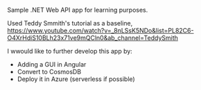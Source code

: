 Sample .NET Web API app for learning purposes.

Used Teddy Smmith's tutorial as a baseline, https://www.youtube.com/watch?v=_8nLSsK5NDo&list=PL82C6-O4XrHdiS10BLh23x71ve9mQCln0&ab_channel=TeddySmith

I wwould like to further develop this app by:
- Adding a GUI in Angular
- Convert to CosmosDB
- Deploy it in Azure (serverless if possible)
